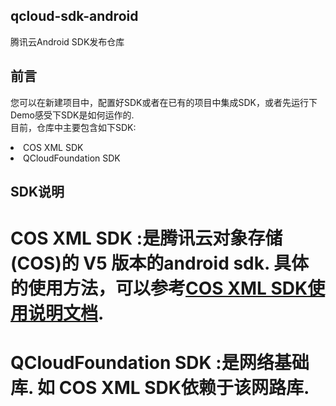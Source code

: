 ## qcloud-sdk-android
腾讯云Android SDK发布仓库

## 前言  

您可以在新建项目中，配置好SDK或者在已有的项目中集成SDK，或者先运行下Demo感受下SDK是如何运作的.<br/>
目前，仓库中主要包含如下SDK:<br/>
<u1>
<li>COS XML SDK </li>
<li> QCloudFoundation SDK</li>
</u1>

## SDK说明
# COS XML SDK :是腾讯云对象存储(COS)的 V5 版本的android sdk. 具体的使用方法，可以参考[COS XML SDK使用说明文档](https://github.com/tencentyun/qcloud-sdk-android/tree/master/document/cos).

# QCloudFoundation SDK :是网络基础库. 如 COS XML SDK依赖于该网路库.
